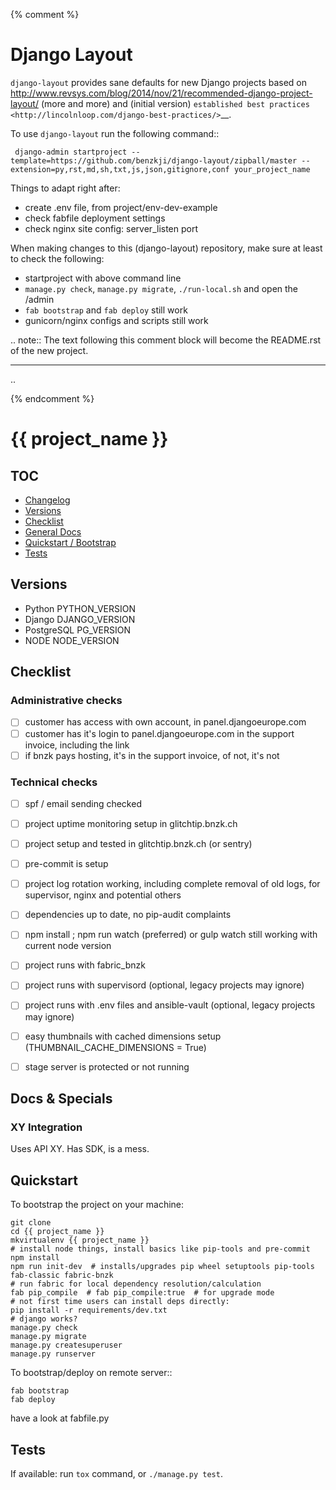 {% comment %}

# Django Layout

``django-layout`` provides sane defaults for new Django projects based on http://www.revsys.com/blog/2014/nov/21/recommended-django-project-layout/ (more and more) and (initial version) `established best practices <http://lincolnloop.com/django-best-practices/>`__.

To use ``django-layout`` run the following command::

     django-admin startproject --template=https://github.com/benzkji/django-layout/zipball/master --extension=py,rst,md,sh,txt,js,json,gitignore,conf your_project_name

Things to adapt right after:

- create .env file, from project/env-dev-example
- check fabfile deployment settings
- check nginx site config: server_listen port

When making changes to this (django-layout) repository, make sure at least to check the following:

- startproject with above command line
- `manage.py check`, `manage.py migrate`, `./run-local.sh` and open the /admin
- `fab bootstrap` and `fab deploy` still work
- gunicorn/nginx configs and scripts still work

.. note:: The text following this comment block will become the README.rst of the new project.


-----

..

{% endcomment %}
# {{ project_name }}



## TOC

- [Changelog](CHANGELOG.md)
- [Versions](#versions)
- [Checklist](#checklist)
- [General Docs](#docs)
- [Quickstart / Bootstrap](#quick)
- [Tests](#tests)

## Versions <a name="versions"></a>

- Python PYTHON_VERSION
- Django DJANGO_VERSION
- PostgreSQL PG_VERSION
- NODE NODE_VERSION

## Checklist <a name="checklist"></a>

### Administrative checks

- [ ] customer has access with own account, in panel.djangoeurope.com
- [ ] customer has it's login to panel.djangoeurope.com in the support invoice, including the link
- [ ] if bnzk pays hosting, it's in the support invoice, of not, it's not

### Technical checks

- [ ] spf / email sending checked
- [ ] project uptime monitoring setup in glitchtip.bnzk.ch
- [ ] project setup and tested in glitchtip.bnzk.ch (or sentry)
- [ ] pre-commit is setup
- [ ] project log rotation working, including complete removal of old logs, for supervisor, nginx and potential others
- [ ] dependencies up to date, no pip-audit complaints
- [ ] npm install ; npm run watch (preferred) or gulp watch still working with current node version
- [ ] project runs with fabric_bnzk 
- [ ] project runs with supervisord (optional, legacy projects may ignore)
- [ ] project runs with .env files and ansible-vault (optional, legacy projects may ignore)
- [ ] easy thumbnails with cached dimensions setup (THUMBNAIL_CACHE_DIMENSIONS = True)
- [ ] stage server is protected or not running


## Docs & Specials <a name="docs"></a>

### XY Integration

Uses API XY. Has SDK, is a mess.


## Quickstart <a name="quick"></a>

To bootstrap the project on your machine:

    git clone
    cd {{ project_name }}
    mkvirtualenv {{ project_name }}
    # install node things, install basics like pip-tools and pre-commit
    npm install
    npm run init-dev  # installs/upgrades pip wheel setuptools pip-tools fab-classic fabric-bnzk
    # run fabric for local dependency resolution/calculation
    fab pip_compile  # fab pip_compile:true  # for upgrade mode 
    # not first time users can install deps directly:
    pip install -r requirements/dev.txt
    # django works?
    manage.py check
    manage.py migrate
    manage.py createsuperuser
    manage.py runserver

To bootstrap/deploy on remote server::

    fab bootstrap
    fab deploy

have a look at fabfile.py

## Tests <a name="tests"></a>

If available: run `tox` command, or `./manage.py test`.
